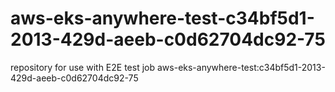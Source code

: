 # aws-eks-anywhere-test-c34bf5d1-2013-429d-aeeb-c0d62704dc92-75
repository for use with E2E test job aws-eks-anywhere-test:c34bf5d1-2013-429d-aeeb-c0d62704dc92-75
